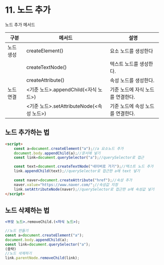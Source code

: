 # 11. 노드 추가

노드 추가 메서드

| 구분 | 메서드 | 설명 |
| --- | --- | --- |
| 노드 생성 | createElement() | 요소 노드를 생성한다 |
|  | createTextNode() | 텍스트 노드를 생성한다. |
|  | createAttribute() | 속성 노드를 생성한다. |
| 노드 연결 | <기준 노드>.appendChild(<자식 노드>) | 기준 노드에 자식 노드를 연결한다. |
|  | <기준 노드>.setAttributeNode(<속성 노드>) | 기준 노드에 속성 노드를 연결한다. |

## 노드 추가하는 법

```html
<script>
    const a=document.createElement("a");//a 요소노드 추가
    document.body.appendChild(a);//문서에 넣기
    const link=document.querySelector("a");//querySelector로 접근

    const text=document.createTextNode("네이버로 가기");//텍스트 노드 추가
    link.appendChild(text);//querySelector로 접근한 a에 text 넣기
        
    const naver=document.createAttribute("href");//속성 추가
    naver.value="https://www.naver.com/";//속성값 지정
    link.setAttributeNode(naver);//querySelector로 접근한 a에 속성값 넣기
</script>
```

## 노드 삭제하는 법

```jsx
<부모 노드>.removeChild.(<자식 노드>);
```

```jsx
//노드 만들기
const a=document.createElement("a");
document.body.appendChild(a);
const link=document.querySelector("a");
(중략)
//노드 삭제하기
link.parentNode.removeChild(link);
```
